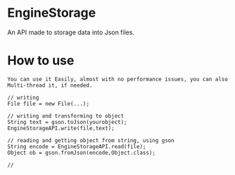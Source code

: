 # EngineStorage
An API made to storage data into Json files.

# How to use

```
You can use it Easily, almost with no performance issues, you can also Multi-thread it, if needed.

// writing 
File file = new File(...);

// writing and transforming to object
String text = gson.toJson(yourobject);
EngineStorageAPI.write(file,text);

// reading and getting object from string, using gson
String encode = EngineStorageAPI.read(file);
Object ob = gson.fromJson(encode,Object.class);

//

```
